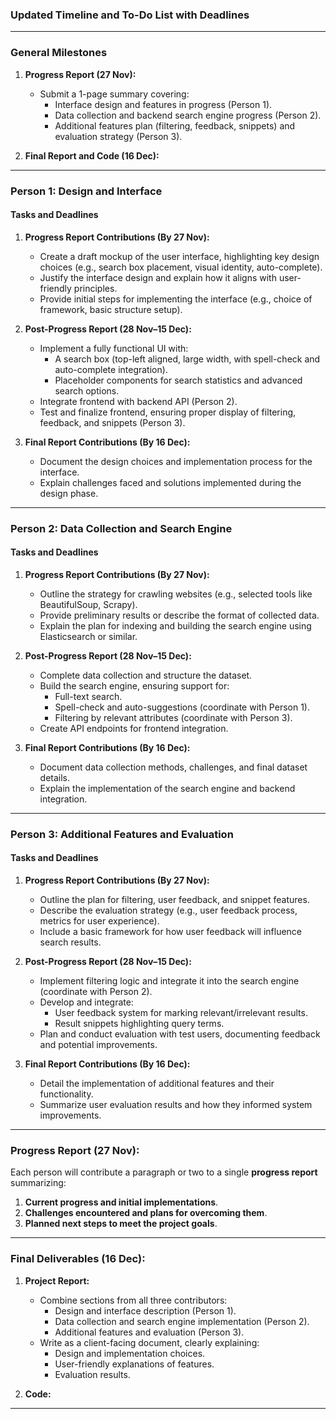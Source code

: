 ### Updated Timeline and To-Do List with Deadlines
---

### **General Milestones**

1. **Progress Report (27 Nov):**
   - Submit a 1-page summary covering:
     - Interface design and features in progress (Person 1).
     - Data collection and backend search engine progress (Person 2).
     - Additional features plan (filtering, feedback, snippets) and evaluation strategy (Person 3).

2. **Final Report and Code (16 Dec):**

---

### **Person 1: Design and Interface**

#### **Tasks and Deadlines**

1. **Progress Report Contributions (By 27 Nov):**
   - Create a draft mockup of the user interface, highlighting key design choices (e.g., search box placement, visual identity, auto-complete).
   - Justify the interface design and explain how it aligns with user-friendly principles.
   - Provide initial steps for implementing the interface (e.g., choice of framework, basic structure setup).

2. **Post-Progress Report (28 Nov–15 Dec):**
   - Implement a fully functional UI with:
     - A search box (top-left aligned, large width, with spell-check and auto-complete integration).
     - Placeholder components for search statistics and advanced search options.
   - Integrate frontend with backend API (Person 2).
   - Test and finalize frontend, ensuring proper display of filtering, feedback, and snippets (Person 3).

3. **Final Report Contributions (By 16 Dec):**
   - Document the design choices and implementation process for the interface.
   - Explain challenges faced and solutions implemented during the design phase.

---

### **Person 2: Data Collection and Search Engine**

#### **Tasks and Deadlines**

1. **Progress Report Contributions (By 27 Nov):**
   - Outline the strategy for crawling websites (e.g., selected tools like BeautifulSoup, Scrapy).
   - Provide preliminary results or describe the format of collected data.
   - Explain the plan for indexing and building the search engine using Elasticsearch or similar.

2. **Post-Progress Report (28 Nov–15 Dec):**
   - Complete data collection and structure the dataset.
   - Build the search engine, ensuring support for:
     - Full-text search.
     - Spell-check and auto-suggestions (coordinate with Person 1).
     - Filtering by relevant attributes (coordinate with Person 3).
   - Create API endpoints for frontend integration.

3. **Final Report Contributions (By 16 Dec):**
   - Document data collection methods, challenges, and final dataset details.
   - Explain the implementation of the search engine and backend integration.

---

### **Person 3: Additional Features and Evaluation**

#### **Tasks and Deadlines**

1. **Progress Report Contributions (By 27 Nov):**
   - Outline the plan for filtering, user feedback, and snippet features.
   - Describe the evaluation strategy (e.g., user feedback process, metrics for user experience).
   - Include a basic framework for how user feedback will influence search results.

2. **Post-Progress Report (28 Nov–15 Dec):**
   - Implement filtering logic and integrate it into the search engine (coordinate with Person 2).
   - Develop and integrate:
     - User feedback system for marking relevant/irrelevant results.
     - Result snippets highlighting query terms.
   - Plan and conduct evaluation with test users, documenting feedback and potential improvements.

3. **Final Report Contributions (By 16 Dec):**
   - Detail the implementation of additional features and their functionality.
   - Summarize user evaluation results and how they informed system improvements.

---

### **Progress Report (27 Nov):**

Each person will contribute a paragraph or two to a single **progress report** summarizing:
1. **Current progress and initial implementations**.
2. **Challenges encountered and plans for overcoming them**.
3. **Planned next steps to meet the project goals**.

---

### **Final Deliverables (16 Dec):**

1. **Project Report:**
   - Combine sections from all three contributors:
     - Design and interface description (Person 1).
     - Data collection and search engine implementation (Person 2).
     - Additional features and evaluation (Person 3).
   - Write as a client-facing document, clearly explaining:
     - Design and implementation choices.
     - User-friendly explanations of features.
     - Evaluation results.

2. **Code:**


---
